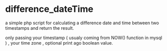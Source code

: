 # difference_dateTime
a simple php script for calculating a difference date and time between two timestamps and return the result.


only passing your timestamp ( usualy coming from NOW() function in mysql )  , your time zone , optional print ago boolean value.
